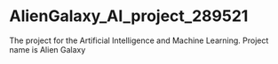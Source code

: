 # AlienGalaxy_AI_project_289521
The project for the Artificial Intelligence and Machine Learning. Project name is Alien Galaxy
